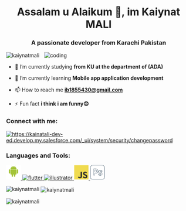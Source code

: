 <h1 align="center">Assalam u Alaikum 👋, im Kaiynat MALI</h1>
<h3 align="center">A passionate developer from Karachi Pakistan</h3>
<img align="right" alt="coding" width="400" src="https://www.google.com/url?sa=i&url=https%3A%2F%2Ftenor.com%2Fview%2Fcoding-girl-gif-2332171326726785246&psig=AOvVaw0oTfCL1tpwJA40_WA_jP4z&ust=1742573152730000&source=images&cd=vfe&opi=89978449&ved=0CBAQjRxqFwoTCIiHrYGFmYwDFQAAAAAdAAAAABAE">
<p align="left"> <img src="https://komarev.com/ghpvc/?username=kaiynatmali&label=Profile%20views&color=0e75b6&style=flat" alt="kaiynatmali" /> </p>

- 🔭 I’m currently studying **from KU at the department of (ADA)**

- 🌱 I’m currently learning **Mobile app application development**

- 📫 How to reach me **ib1855430@gmail.com**

- ⚡ Fun fact **i think i am funny😊**

<h3 align="left">Connect with me:</h3>
<p align="left">
<a href="https://dev.to/https://kainatali-dev-ed.develop.my.salesforce.com/_ui/system/security/changepassword" target="blank"><img align="center" src="https://raw.githubusercontent.com/rahuldkjain/github-profile-readme-generator/master/src/images/icons/Social/devto.svg" alt="https://kainatali-dev-ed.develop.my.salesforce.com/_ui/system/security/changepassword" height="30" width="40" /></a>
</p>

<h3 align="left">Languages and Tools:</h3>
<p align="left"> <a href="https://developer.android.com" target="_blank" rel="noreferrer"> <img src="https://raw.githubusercontent.com/devicons/devicon/master/icons/android/android-original-wordmark.svg" alt="android" width="40" height="40"/> </a> <a href="https://flutter.dev" target="_blank" rel="noreferrer"> <img src="https://www.vectorlogo.zone/logos/flutterio/flutterio-icon.svg" alt="flutter" width="40" height="40"/> </a> <a href="https://www.adobe.com/in/products/illustrator.html" target="_blank" rel="noreferrer"> <img src="https://www.vectorlogo.zone/logos/adobe_illustrator/adobe_illustrator-icon.svg" alt="illustrator" width="40" height="40"/> </a> <a href="https://developer.mozilla.org/en-US/docs/Web/JavaScript" target="_blank" rel="noreferrer"> <img src="https://raw.githubusercontent.com/devicons/devicon/master/icons/javascript/javascript-original.svg" alt="javascript" width="40" height="40"/> </a> <a href="https://www.photoshop.com/en" target="_blank" rel="noreferrer"> <img src="https://raw.githubusercontent.com/devicons/devicon/master/icons/photoshop/photoshop-line.svg" alt="photoshop" width="40" height="40"/> </a> </p>

<p><img align="left" src="https://github-readme-stats.vercel.app/api/top-langs?username=kaiynatmali&show_icons=true&locale=en&layout=compact" alt="kaiynatmali" /></p>

<p>&nbsp;<img align="center" src="https://github-readme-stats.vercel.app/api?username=kaiynatmali&show_icons=true&locale=en" alt="kaiynatmali" /></p>

<p><img align="center" src="https://github-readme-streak-stats.herokuapp.com/?user=kaiynatmali&" alt="kaiynatmali" /></p>

<!---
kaiynatmali/kaiynatmali is a ✨ special ✨ repository because its `README.md` (this file) appears on your GitHub profile.
You can click the Preview link to take a look at your changes.
--->
